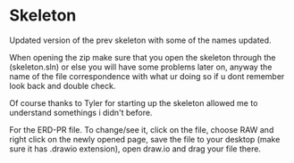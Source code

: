 # Skeleton
Updated version of the prev skeleton with some of the names updated. 

When opening the zip make sure that you open the skeleton through the (skeleton.sln) or else you will have some problems later on, anyway the name of the file correspondence with what ur doing so if u dont remember look back and double check.

Of course thanks to Tyler for starting up the skeleton allowed me to understand somethings i didn't before.

For the ERD-PR file. To change/see it, click on the file, choose RAW and right click on the newly opened page, save the file to your desktop (make sure it has .drawio extension), open draw.io and drag your file there.
